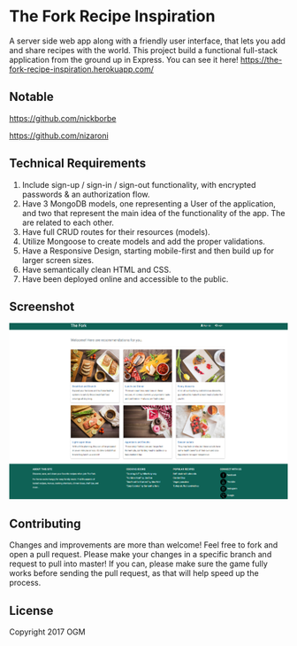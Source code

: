# The Fork Recipe Inspiration

A server side web app along with a friendly user interface, that lets you add and share recipes with the world. This project build a functional full-stack application from the ground up in Express.
You can see it here! https://the-fork-recipe-inspiration.herokuapp.com/ 

## Notable

https://github.com/nickborbe

https://github.com/nizaroni

## Technical Requirements

1.	Include sign-up / sign-in / sign-out functionality, with encrypted passwords & an authorization flow.
2.	Have 3 MongoDB models, one representing a User of the application, and two that represent the main idea of the 
    functionality of the app. The are  related to each other.
3.	Have full CRUD routes for their resources (models).
4.	Utilize Mongoose to create models and add the proper validations.
5.	Have a Responsive Design, starting mobile-first and then build up for larger screen sizes.
6.	Have semantically clean HTML and CSS.
7.	Have been deployed online and accessible to the public.

## Screenshot
![The Fork - Recipe Inspiration](https://github.com/ogm710811/the-fork-web-app/blob/master/public/img/png/the-fork-recipe-inspiration-screenshot.png)

## Contributing

Changes and improvements are more than welcome! Feel free to fork and open a pull request. Please make your changes in a specific branch and request to pull into master! If you can, please make sure the game fully works before sending the pull request, as that will help speed up the process.

## License

Copyright 2017 OGM
